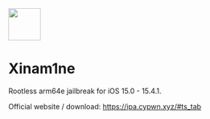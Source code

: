 <img src="https://repo.keycap.one/icons/Xinam1ne.png " width="64" />

# Xinam1ne

Rootless arm64e jailbreak for iOS 15.0 - 15.4.1.

Official website / download: https://ipa.cypwn.xyz/#ts_tab
